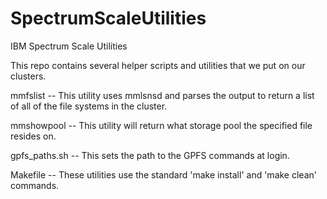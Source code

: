 # SpectrumScaleUtilities
IBM Spectrum Scale Utilities

This repo contains several helper scripts and utilities that we put on our clusters.

mmfslist  --  This utility uses mmlsnsd and parses the output to return a list of all
              of the file systems in the cluster.

mmshowpool  --  This utility will return what storage pool the specified file resides on.

gpfs_paths.sh  --  This sets the path to the GPFS commands at login.

Makefile  --  These utilities use the standard 'make install' and 'make clean' commands.

